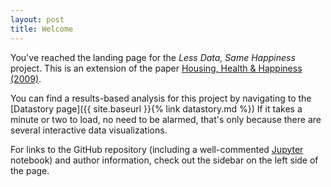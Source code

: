 ```yaml
---
layout: post
title: Welcome
---
```


You've reached the landing page for the _Less Data, Same Happiness_ project. This is an extension of the paper [Housing, Health & Happiness (2009)](https://www.aeaweb.org/articles?id=10.1257/pol.1.1.75). 

You can find a results-based analysis for this project by navigating to the [Datastory page]({{ site.baseurl }}{% link datastory.md %}) If it takes a minute or two to load, no need to be alarmed, that's only because there are several interactive data visualizations.

For links to the GitHub repository (including a well-commented [Jupyter](https://jupyter.org/) notebook) and author information, check out the sidebar on the left side of the page.